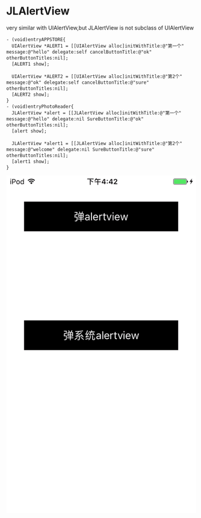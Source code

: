 # JLAlertView
very similar with UIAlertView,but JLAlertView is not subclass of UIAlertView

    - (void)entryAPPSTORE{
      UIAlertView *ALERT1 = [[UIAlertView alloc]initWithTitle:@"第一个" message:@"hello" delegate:self cancelButtonTitle:@"ok" otherButtonTitles:nil];
      [ALERT1 show];
    
      UIAlertView *ALERT2 = [[UIAlertView alloc]initWithTitle:@"第2个" message:@"ok" delegate:self cancelButtonTitle:@"sure" otherButtonTitles:nil];
      [ALERT2 show];
    }
    - (void)entryPhotoReader{
      JLAlertView *alert = [[JLAlertView alloc]initWithTitle:@"第一个" message:@"hello" delegate:nil SureButtonTitle:@"ok" otherButtonTitles:nil];
      [alert show];
    
      JLAlertView *alert1 = [[JLAlertView alloc]initWithTitle:@"第2个" message:@"welcome" delegate:nil SureButtonTitle:@"sure" otherButtonTitles:nil];
      [alert1 show];
    }
   
![image](https://github.com/jianlong108/JLAlertView/blob/master/ezgif.com-video-to-gif%20(1).gif)
